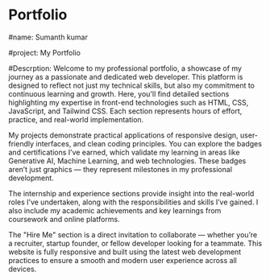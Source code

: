 
# Portfolio 


#name: Sumanth  kumar


#project: My Portfolio


#Descrption:
Welcome to my professional portfolio, a showcase of my journey as a passionate and dedicated web developer. This platform is designed to reflect not just my technical skills, but also my commitment to continuous learning and growth. Here, you'll find detailed sections highlighting my expertise in front-end technologies such as HTML, CSS, JavaScript, and Tailwind CSS. Each section represents hours of effort, practice, and real-world implementation.

My projects demonstrate practical applications of responsive design, user-friendly interfaces, and clean coding principles. You can explore the badges and certifications I’ve earned, which validate my learning in areas like Generative AI, Machine Learning, and web technologies. These badges aren’t just graphics — they represent milestones in my professional development.

The internship and experience sections provide insight into the real-world roles I’ve undertaken, along with the responsibilities and skills I’ve gained. I also include my academic achievements and key learnings from coursework and online platforms.

The "Hire Me" section is a direct invitation to collaborate — whether you’re a recruiter, startup founder, or fellow developer looking for a teammate. This website is fully responsive and built using the latest web development practices to ensure a smooth and modern user experience across all devices.



